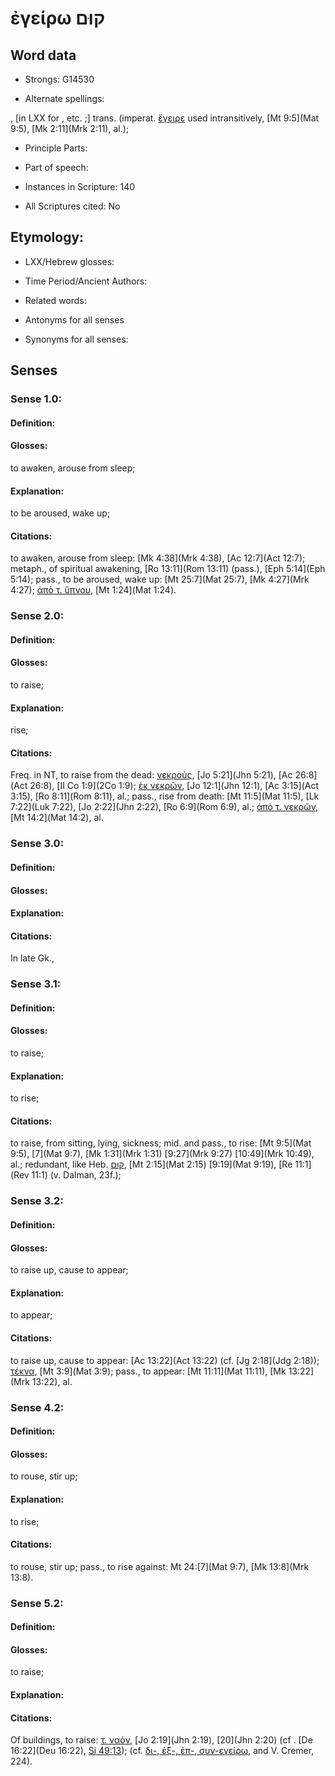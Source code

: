# ἐγείρω קוּם

<!-- Status: S2=NeedsEdits -->
<!-- Lexica used for edits:   -->

## Word data

* Strongs: G14530

* Alternate spellings:

, [in LXX for , etc. ;] trans. (imperat. [ἔγειρε]() used intransitively, [Mt 9:5](Mat 9:5), [Mk 2:11](Mrk 2:11), al.); 

* Principle Parts: 


* Part of speech: 


* Instances in Scripture: 140

* All Scriptures cited: No

## Etymology: 


* LXX/Hebrew glosses: 


* Time Period/Ancient Authors: 


* Related words: 

* Antonyms for all senses

* Synonyms for all senses: 


## Senses 


### Sense  1.0: 

#### Definition: 

#### Glosses: 

to awaken, arouse from sleep; 

#### Explanation: 

to be aroused, wake up; 

#### Citations: 

to awaken, arouse from sleep: [Mk 4:38](Mrk 4:38), [Ac 12:7](Act 12:7); metaph., of spiritual awakening, [Ro 13:11](Rom 13:11) (pass.), [Eph 5:14](Eph 5:14); pass., to be aroused, wake up: [Mt 25:7](Mat 25:7), [Mk 4:27](Mrk 4:27); [ἀπὸ τ. ὕπνου](), [Mt 1:24](Mat 1:24). 

### Sense  2.0: 

#### Definition: 

#### Glosses: 

to raise; 

#### Explanation: 

rise; 

#### Citations: 

Freq. in NT, to raise from the dead: [νεκρούς](), [Jo 5:21](Jhn 5:21), [Ac 26:8](Act 26:8), [II Co 1:9](2Co 1:9); [ἐκ νεκρῶν](), [Jo 12:1](Jhn 12:1), [Ac 3:15](Act 3:15), [Ro 8:11](Rom 8:11), al.; pass., rise from death: [Mt 11:5](Mat 11:5), [Lk 7:22](Luk 7:22), [Jo 2:22](Jhn 2:22), [Ro 6:9](Rom 6:9), al.; [ἀπὸ τ. νεκρῶν](), [Mt 14:2](Mat 14:2), al. 

### Sense  3.0: 

#### Definition: 


#### Glosses:



#### Explanation:



#### Citations: 

In late Gk.,

### Sense  3.1: 

#### Definition: 

#### Glosses: 

to raise; 

#### Explanation: 

to rise; 

#### Citations: 

to raise, from sitting, lying, sickness; mid. and pass., to rise: [Mt 9:5](Mat 9:5),  [7](Mat 9:7), [Mk 1:31](Mrk 1:31)  [9:27](Mrk 9:27) [10:49](Mrk 10:49), al.; redundant, like Heb. [קוּם](//en-uhl/H6965), [Mt 2:15](Mat 2:15)  [9:19](Mat 9:19), [Re 11:1](Rev 11:1) (v. Dalman, 23f.); 

### Sense  3.2: 

#### Definition: 

#### Glosses: 

to raise up, cause to appear; 

#### Explanation: 

to appear; 

#### Citations: 

to raise up, cause to appear: [Ac 13:22](Act 13:22) (cf. [Jg 2:18](Jdg 2:18)); [τέκνα](), [Mt 3:9](Mat 3:9); pass., to appear: [Mt 11:11](Mat 11:11), [Mk 13:22](Mrk 13:22), al. 

### Sense  4.2: 

#### Definition: 

#### Glosses: 

to rouse, stir up; 

#### Explanation: 

to rise; 

#### Citations: 

to rouse, stir up; pass., to rise against: Mt 24:[7](Mat 9:7), [Mk 13:8](Mrk 13:8). 

### Sense  5.2: 

#### Definition: 

#### Glosses: 

to raise; 

#### Explanation: 


#### Citations: 

Of buildings, to raise: [τ. ναόν](), [Jo 2:19](Jhn 2:19), [20](Jhn 2:20) (cf . [De 16:22](Deu 16:22), [Si 49:13](Sir.49.13)); (cf. [δι-, ἐξ-, ἐπ-, συν-εγείρω](), and V. Cremer, 224). 
